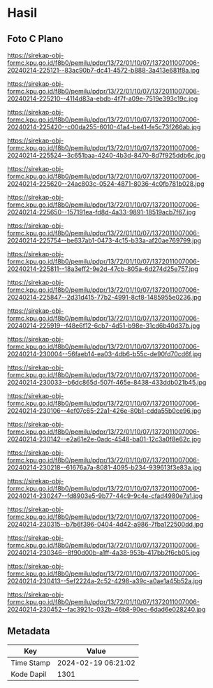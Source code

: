 # Hasil

## Foto C Plano

https://sirekap-obj-formc.kpu.go.id/f8b0/pemilu/pdpr/13/72/01/10/07/1372011007006-20240214-225121--83ac90b7-dc41-4572-b888-3a413e681f8a.jpg

https://sirekap-obj-formc.kpu.go.id/f8b0/pemilu/pdpr/13/72/01/10/07/1372011007006-20240214-225210--4114d83a-ebdb-4f7f-a09e-7519e393c19c.jpg

https://sirekap-obj-formc.kpu.go.id/f8b0/pemilu/pdpr/13/72/01/10/07/1372011007006-20240214-225420--c00da255-6010-41a4-be41-fe5c73f266ab.jpg

https://sirekap-obj-formc.kpu.go.id/f8b0/pemilu/pdpr/13/72/01/10/07/1372011007006-20240214-225524--3c651baa-4240-4b3d-8470-8d7f925ddb6c.jpg

https://sirekap-obj-formc.kpu.go.id/f8b0/pemilu/pdpr/13/72/01/10/07/1372011007006-20240214-225620--24ac803c-0524-4871-8036-4c0fb781b028.jpg

https://sirekap-obj-formc.kpu.go.id/f8b0/pemilu/pdpr/13/72/01/10/07/1372011007006-20240214-225650--157191ea-fd8d-4a33-9891-18519acb7f67.jpg

https://sirekap-obj-formc.kpu.go.id/f8b0/pemilu/pdpr/13/72/01/10/07/1372011007006-20240214-225754--be637ab1-0473-4c15-b33a-af20ae769799.jpg

https://sirekap-obj-formc.kpu.go.id/f8b0/pemilu/pdpr/13/72/01/10/07/1372011007006-20240214-225811--18a3eff2-9e2d-47cb-805a-6d274d25e757.jpg

https://sirekap-obj-formc.kpu.go.id/f8b0/pemilu/pdpr/13/72/01/10/07/1372011007006-20240214-225847--2d31d415-77b2-4991-8cf8-1485955e0236.jpg

https://sirekap-obj-formc.kpu.go.id/f8b0/pemilu/pdpr/13/72/01/10/07/1372011007006-20240214-225919--f48e6f12-6cb7-4d51-b98e-31cd6b40d37b.jpg

https://sirekap-obj-formc.kpu.go.id/f8b0/pemilu/pdpr/13/72/01/10/07/1372011007006-20240214-230004--56faeb14-ea03-4db6-b55c-de90fd70cd6f.jpg

https://sirekap-obj-formc.kpu.go.id/f8b0/pemilu/pdpr/13/72/01/10/07/1372011007006-20240214-230033--b6dc865d-507f-465e-8438-433ddb021b45.jpg

https://sirekap-obj-formc.kpu.go.id/f8b0/pemilu/pdpr/13/72/01/10/07/1372011007006-20240214-230106--4ef07c65-22a1-426e-80b1-cdda55b0ce96.jpg

https://sirekap-obj-formc.kpu.go.id/f8b0/pemilu/pdpr/13/72/01/10/07/1372011007006-20240214-230142--e2a61e2e-0adc-4548-ba01-12c3a0f8e62c.jpg

https://sirekap-obj-formc.kpu.go.id/f8b0/pemilu/pdpr/13/72/01/10/07/1372011007006-20240214-230218--61676a7a-8081-4095-b234-939613f3e83a.jpg

https://sirekap-obj-formc.kpu.go.id/f8b0/pemilu/pdpr/13/72/01/10/07/1372011007006-20240214-230247--fd8903e5-9b77-44c9-9c4e-cfad4980e7a1.jpg

https://sirekap-obj-formc.kpu.go.id/f8b0/pemilu/pdpr/13/72/01/10/07/1372011007006-20240214-230315--b7b6f396-0404-4d42-a986-7fba122500dd.jpg

https://sirekap-obj-formc.kpu.go.id/f8b0/pemilu/pdpr/13/72/01/10/07/1372011007006-20240214-230346--8f90d00b-a1ff-4a38-953b-417bb2f6cb05.jpg

https://sirekap-obj-formc.kpu.go.id/f8b0/pemilu/pdpr/13/72/01/10/07/1372011007006-20240214-230413--5ef2224a-2c52-4298-a39c-a0ae1a45b52a.jpg

https://sirekap-obj-formc.kpu.go.id/f8b0/pemilu/pdpr/13/72/01/10/07/1372011007006-20240214-230452--fac3921c-032b-46b8-90ec-6dad6e028240.jpg


## Metadata

| Key        | Value               |
| ---------- | ------------------- |
| Time Stamp | 2024-02-19 06:21:02 |
| Kode Dapil | 1301                |



